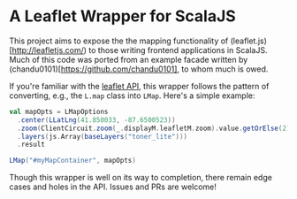 # A Leaflet Wrapper for ScalaJS

This project aims to expose the the mapping functionality of
(leaflet.js)[http://leafletjs.com/) to those writing frontend
applications in ScalaJS. Much of this code was ported from an example
facade written by (chandu0101)[https://github.com/chandu0101], to whom
much is owed.

If you're familiar with the [leaflet
API](http://leafletjs.com/reference.html), this wrapper follows the
pattern of converting, e.g., the `L.map` class into `LMap`. Here's a
simple example:
```scala
val mapOpts = LMapOptions
  .center(LLatLng(41.850033, -87.6500523))
  .zoom(ClientCircuit.zoom(_.displayM.leafletM.zoom).value.getOrElse(2))
  .layers(js.Array(baseLayers("toner_lite")))
  .result

LMap("#myMapContainer", mapOpts)
```

Though this wrapper is well on its way to completion, there remain edge
cases and holes in the API. Issues and PRs are welcome!

